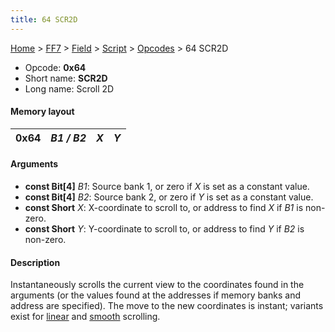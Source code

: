 ```yaml
---
title: 64 SCR2D
---
```


[Home](/ff7-flat-wiki/Main%20Page.md) > [FF7](/ff7-flat-wiki/FF7.md) > [Field](/ff7-flat-wiki/FF7/Field.md) > [Script](/ff7-flat-wiki/FF7/Field/Script.md) > [Opcodes](/ff7-flat-wiki/FF7/Field/Script/Opcodes.md) > 64 SCR2D

-   Opcode: **0x64**
-   Short name: **SCR2D**
-   Long name: Scroll 2D

#### Memory layout

| 0x64 | *B1 / B2* | *X* | *Y* |
|------|-----------|-----|-----|

#### Arguments

-   **const Bit\[4\]** *B1*: Source bank 1, or zero if *X* is set as a
    constant value.
-   **const Bit\[4\]** *B2*: Source bank 2, or zero if *Y* is set as a
    constant value.
-   **const Short** *X*: X-coordinate to scroll to, or address to find
    *X* if *B1* is non-zero.
-   **const Short** *Y*: Y-coordinate to scroll to, or address to find
    *Y* if *B2* is non-zero.

#### Description

Instantaneously scrolls the current view to the coordinates found in the
arguments (or the values found at the addresses if memory banks and
address are specified). The move to the new coordinates is instant;
variants exist for [linear][] and [smooth][] scrolling.

  [linear]: /ff7-flat-wiki/FF7/Field/Script/Opcodes/68%20SCR2DL.md "wikilink"
  [smooth]: /ff7-flat-wiki/FF7/Field/Script/Opcodes/66%20SCR2DC.md "wikilink"
